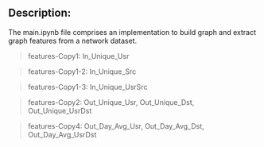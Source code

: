 ## Description:

The main.ipynb file comprises an implementation to build graph and extract graph features from a network dataset.

> features-Copy1: In_Unique_Usr

> features-Copy1-2: In_Unique_Src

> features-Copy1-3: In_Unique_UsrSrc

> features-Copy2: Out_Unique_Usr, Out_Unique_Dst, Out_Unique_UsrDst

> features-Copy4: Out_Day_Avg_Usr, Out_Day_Avg_Dst, Out_Day_Avg_UsrDst

